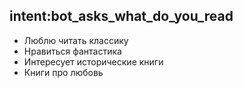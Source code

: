 ## intent:bot_asks_what_do_you_read
- Люблю читать классику
- Нравиться фантастика
- Интересует исторические книги
- Книги про любовь
